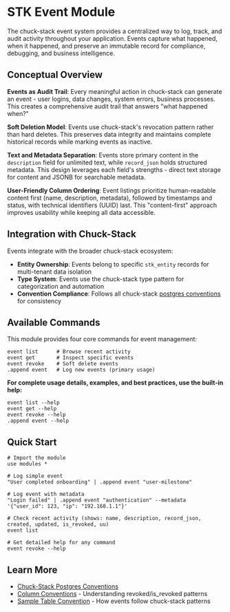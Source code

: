 # STK Event Module

The chuck-stack event system provides a centralized way to log, track, and audit activity throughout your application. Events capture what happened, when it happened, and preserve an immutable record for compliance, debugging, and business intelligence.

## Conceptual Overview

**Events as Audit Trail**: Every meaningful action in chuck-stack can generate an event - user logins, data changes, system errors, business processes. This creates a comprehensive audit trail that answers "what happened when?"

**Soft Deletion Model**: Events use chuck-stack's revocation pattern rather than hard deletes. This preserves data integrity and maintains complete historical records while marking events as inactive.

**Text and Metadata Separation**: Events store primary content in the `description` field for unlimited text, while `record_json` holds structured metadata. This design leverages each field's strengths - direct text storage for content and JSONB for searchable metadata.

**User-Friendly Column Ordering**: Event listings prioritize human-readable content first (name, description, metadata), followed by timestamps and status, with technical identifiers (UUID) last. This "content-first" approach improves usability while keeping all data accessible.

## Integration with Chuck-Stack

Events integrate with the broader chuck-stack ecosystem:

- **Entity Ownership**: Events belong to specific `stk_entity` records for multi-tenant data isolation
- **Type System**: Events use the chuck-stack type pattern for categorization and automation
- **Convention Compliance**: Follows all chuck-stack [postgres conventions](../../chuckstack.github.io/src-ls/postgres-convention/) for consistency

## Available Commands

This module provides four core commands for event management:

```nu
event list      # Browse recent activity
event get       # Inspect specific events  
event revoke    # Soft delete events
.append event   # Log new events (primary usage)
```

**For complete usage details, examples, and best practices, use the built-in help:**

```nu
event list --help
event get --help  
event revoke --help
.append event --help
```

## Quick Start

```nu
# Import the module
use modules *

# Log simple event
"User completed onboarding" | .append event "user-milestone"

# Log event with metadata
"Login failed" | .append event "authentication" --metadata '{"user_id": 123, "ip": "192.168.1.1"}'

# Check recent activity (shows: name, description, record_json, created, updated, is_revoked, uu)
event list

# Get detailed help for any command
event revoke --help
```

## Learn More

- [Chuck-Stack Postgres Conventions](../../chuckstack.github.io/src-ls/postgres-convention/)
- [Column Conventions](../../chuckstack.github.io/src-ls/postgres-convention/column-convention.md) - Understanding revoked/is_revoked patterns
- [Sample Table Convention](../../chuckstack.github.io/src-ls/postgres-convention/sample-table-convention.md) - How events follow chuck-stack patterns